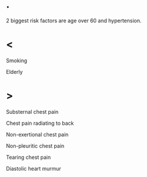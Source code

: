 # .

2 biggest risk factors are age over 60 and hypertension.

# <

Smoking

Elderly

# >

Substernal chest pain

Chest pain radiating to back

Non-exertional chest pain

Non-pleuritic chest pain

Tearing chest pain

Diastolic heart murmur
